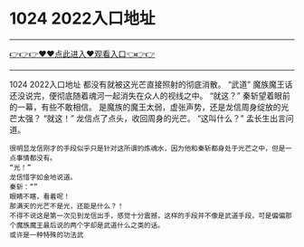 # 1024 2022入口地址

<hr/> <a href="https://github.com/siguaha/najh/issues/2">👉👉👉♥♥点此进入♥观看入口👈👉👉</a><hr/>

1024 2022入口地址
都没有就被这光芒直接照射的彻底消散。
    “武道”
    魔族魔王话还没说完，便彻底随着魂河一起消失在众人的视线之中。
    “就这？”
    秦斩望着眼前的一幕，有些不敢相信。
    是魔族的魔王太弱，虚张声势，还是龙信周身绽放的光芒太强？
    “就这！”
    龙信点了点头，收回周身的光芒。
    “这叫什么？”
    孟长生出言问道。

    很明显龙信刚才的手段似乎只是针对这所谓的炼魂水，因为他和秦斩都身处于光芒之中，但是一点事情都没有。
    “光！”
    龙信惜字如金地说道。
    秦斩：“”
    眼睛不瞎，看着呢！
    那满天的光芒不是光，还能是什么？！
    不得不说这是第一次见到龙信出手，感觉十分震撼，这样的手段并不像是武道手段，可是偏偏那个魔族魔王最后说的两个字却是武道什么之类的话。
    或许是一种特殊的功法武
